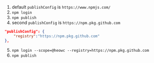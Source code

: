 1. default `publishConfig` is `https://www.npmjs.com/`
2. `npm login`
3. `npm publish`
4. second `publishConfig` is `https://npm.pkg.github.com`

```json
"publishConfig": {
    "registry":"https://npm.pkg.github.com"
},
```

5. `npm login --scope=@heowc --registry=https://npm.pkg.github.com`
6. `npm publish`